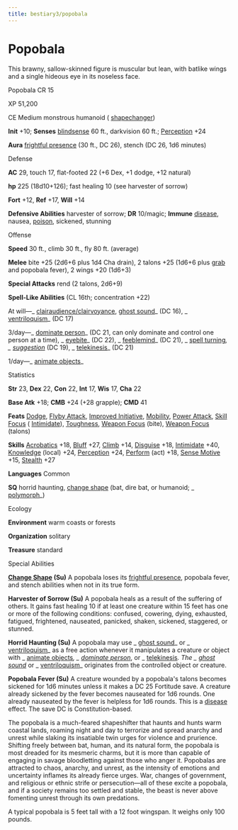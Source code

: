 ```yaml
---
title: bestiary3/popobala
---
```

# Popobala

This brawny, sallow-skinned figure is muscular but lean, with batlike wings and a single hideous eye in its noseless face.

Popobala CR 15

XP 51,200

CE Medium monstrous humanoid ( [shapechanger](monsters/creatureTypes.md#_shapechanger-subtype))

**Init** +10; **Senses** [blindsense](monsters/universalMonsterRules.md#_blindsense) 60 ft., darkvision 60 ft.; [Perception](skills/perception.md#_perception) +24

**Aura** [frightful presence](monsters/universalMonsterRules.md#_frightful-presence) (30 ft., DC 26), stench (DC 26, 1d6 minutes)

Defense

**AC** 29, touch 17, flat-footed 22 (+6 Dex, +1 dodge, +12 natural)

**hp** 225 (18d10+126); fast healing 10 (see harvester of sorrow)

**Fort** +12, **Ref** +17, **Will** +14

**Defensive Abilities** harvester of sorrow; **DR** 10/magic; **Immune** [disease](monsters/universalMonsterRules.md#_disease-(ex-or-su)), nausea, [poison](monsters/universalMonsterRules.md#_poison-(ex-or-su)), sickened, stunning

Offense

**Speed** 30 ft., climb 30 ft., fly 80 ft. (average)

**Melee** bite +25 (2d6+6 plus 1d4 Cha drain), 2 talons +25 (1d6+6 plus [grab](monsters/universalMonsterRules.md#_grab) and popobala fever), 2 wings +20 (1d6+3)

**Special Attacks** rend (2 talons, 2d6+9)

**Spell-Like Abilities** (CL 16th; concentration +22)

At will—_ [clairaudience/clairvoyance](spells/clairaudienceClairvoyance.md#_clairaudience-clairvoyance), [ghost sound](spells/ghostSound.md#_ghost-sound)_ (DC 16), _ [ventriloquism](spells/ventriloquism.md#_ventriloquism)_ (DC 17)

3/day—_ [dominate person](spells/dominatePerson.md#_dominate-person)_ (DC 21, can only dominate and control one person at a time), _ [eyebite](spells/eyebite.md#_eyebite)_ (DC 22), _ [feeblemind](spells/feeblemind.md#_feeblemind)_ (DC 21), _ [spell turning](spells/spellTurning.md#_spell-turning)_, _ [suggestion](spells/suggestion.md#_suggestion)_ (DC 19), _ [telekinesis](spells/telekinesis.md#_telekinesis)_ (DC 21)

1/day—_ [animate objects](spells/animateObjects.md#_animate-objects)_

Statistics

**Str** 23, **Dex** 22, **Con** 22, **Int** 17, **Wis** 17, **Cha** 22

**Base Atk** +18; **CMB** +24 (+28 grapple); **CMD** 41

**Feats** [Dodge](feats.md#_dodge), [Flyby Attack](monsters/monsterFeats.md#_flyby-attack), [Improved Initiative](feats.md#_improved-initiative), [Mobility](feats.md#_mobility), [Power Attack](feats.md#_power-attack), [Skill Focus](feats.md#_skill-focus) ( [Intimidate](skills/intimidate.md#_intimidate)), [Toughness](feats.md#_toughness), [Weapon Focus](feats.md#_weapon-focus) (bite), [Weapon Focus](feats.md#_weapon-focus) (talons)

**Skills** [Acrobatics](skills/acrobatics.md#_acrobatics) +18, [Bluff](skills/bluff.md#_bluff) +27, [Climb](skills/climb.md#_climb) +14, [Disguise](skills/disguise.md#_disguise) +18, [Intimidate](skills/intimidate.md#_intimidate) +40, [Knowledge](skills/knowledge.md#_knowledge) (local) +24, [Perception](skills/perception.md#_perception) +24, [Perform](skills/perform.md#_perform) (act) +18, [Sense Motive](skills/senseMotive.md#_sense-motive) +15, [Stealth](skills/stealth.md#_stealth) +27

**Languages** Common

**SQ** horrid haunting, [change shape](monsters/universalMonsterRules.md#_change-shape) (bat, dire bat, or humanoid; _ [polymorph](spells/polymorph.md#_polymorph)_)

Ecology

**Environment** warm coasts or forests

**Organization** solitary

**Treasure** standard

Special Abilities

**[Change Shape](monsters/universalMonsterRules.md#_change-shape) (Su)** A popobala loses its [frightful presence](monsters/universalMonsterRules.md#_frightful-presence), popobala fever, and stench abilities when not in its true form.

**Harvester of Sorrow (Su)** A popobala heals as a result of the suffering of others. It gains fast healing 10 if at least one creature within 15 feet has one or more of the following conditions: confused, cowering, dying, exhausted, fatigued, frightened, nauseated, panicked, shaken, sickened, staggered, or stunned.

**Horrid Haunting (Su)** A popobala may use _ [ghost sound](spells/ghostSound.md#_ghost-sound)_ or _ [ventriloquism](spells/ventriloquism.md#_ventriloquism)_ as a free action whenever it manipulates a creature or object with _ [animate objects](spells/animateObjects.md#_animate-objects)_, _ [dominate person](spells/dominatePerson.md#_dominate-person)_, or _ [telekinesis](spells/telekinesis.md#_telekinesis)_. The _ [ghost sound](spells/ghostSound.md#_ghost-sound)_ or _ [ventriloquism](spells/ventriloquism.md#_ventriloquism)_ originates from the controlled object or creature.

**Popobala Fever (Su)** A creature wounded by a popobala's talons becomes sickened for 1d6 minutes unless it makes a DC 25 Fortitude save. A creature already sickened by the fever becomes nauseated for 1d6 rounds. One already nauseated by the fever is helpless for 1d6 rounds. This is a [disease](monsters/universalMonsterRules.md#_disease-(ex-or-su)) effect. The save DC is Constitution-based.

The popobala is a much-feared shapeshifter that haunts and hunts warm coastal lands, roaming night and day to terrorize and spread anarchy and unrest while slaking its insatiable twin urges for violence and prurience. Shifting freely between bat, human, and its natural form, the popobala is most dreaded for its mesmeric charms, but it is more than capable of engaging in savage bloodletting against those who anger it. Popobalas are attracted to chaos, anarchy, and unrest, as the intensity of emotions and uncertainty inflames its already fierce urges. War, changes of government, and religious or ethnic strife or persecution—all of these excite a popobala, and if a society remains too settled and stable, the beast is never above fomenting unrest through its own predations.

A typical popobala is 5 feet tall with a 12 foot wingspan. It weighs only 100 pounds.

